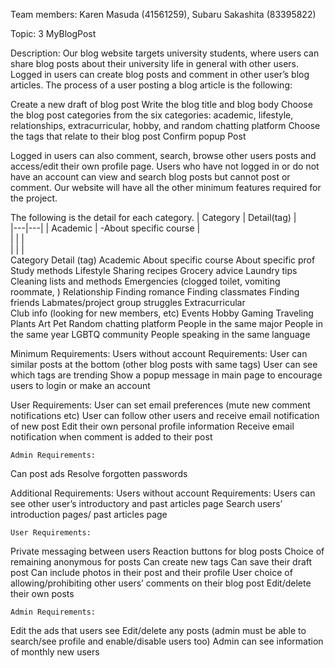 Team members: Karen Masuda (41561259), Subaru Sakashita (83395822)

Topic: 3 MyBlogPost 

Description: 
Our blog website targets university students, where users can share blog posts about their university life in general with other users. Logged in users can create blog posts and comment in other user’s blog articles. The process of a user posting a blog article is the following:

Create a new draft of blog post
Write the blog title and blog body
Choose the blog post categories from the six categories: academic, lifestyle, relationships, extracurricular, hobby, and random chatting platform
Choose the tags that relate to their blog post
Confirm popup 
Post 

Logged in users can also comment, search, browse other users posts and access/edit their own profile page. Users who have not logged in or do not have an account can view and search blog posts but cannot post or comment. Our website will have all the other minimum features required for the project.

The following is the detail for each category. 
| Category  |  Detail(tag) |   
|---|---|
| Academic  | -About specific course  |   
|   |   |   
|   |   |   
Category 
Detail (tag) 
Academic 
About specific course
About specific prof
Study methods
Lifestyle 
Sharing recipes
Grocery advice
Laundry tips
Cleaning lists and methods
Emergencies (clogged toilet, vomiting roommate, )
Relationship 
Finding romance
Finding classmates 
Finding friends 
Labmates/project group struggles 
Extracurricular  
Club info (looking for new members, etc)
Events
Hobby 
Gaming
Traveling
Plants 
Art
Pet 
Random chatting platform
People in the same major
People in the same year
LGBTQ community
People speaking in the same language


Minimum Requirements:
	Users without account Requirements:
User can similar posts at the bottom (other blog posts with same tags)
User can see which tags are trending
Show a popup message in main page to encourage users to login or make an account

User Requirements:
User can set email preferences (mute new comment notifications etc)
User can follow other users and receive email notification of new post
Edit their own personal profile information
Receive email notification when comment is added to their post

	Admin Requirements:
Can post ads
Resolve forgotten passwords 


Additional Requirements: 
	Users without account Requirements:
Users can see other user’s introductory and past articles page
Search users’ introduction pages/ past articles page

	User Requirements:
Private messaging between users
Reaction buttons for blog posts
Choice of remaining anonymous for posts
Can create new tags 
Can save their draft post 
Can include photos in their post and their profile
User choice of allowing/prohibiting other users’ comments on their blog post 
Edit/delete their own posts

	Admin Requirements: 
Edit the ads that users see
Edit/delete any posts
(admin must be able to search/see profile and enable/disable users too)
Admin can see information of monthly new users 


